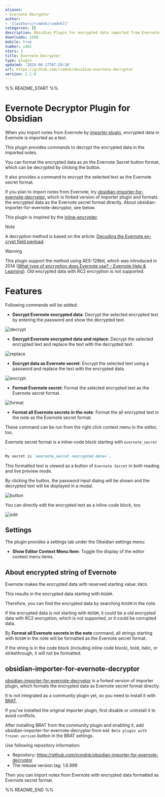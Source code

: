 ```yaml
---
aliases:
- Evernote Decryptor
author:
- '[[authors/rcmdnk|rcmdnk]]'
categories: []
description: Obsidian Plugin for encrypted data imported from Evernote.
downloads: 1568
mobile: true
number: 1402
stars: 3
title: Evernote Decryptor
type: plugin
updated: '2024-06-17T07:29:36'
url: https://github.com/rcmdnk/obsidian-evernote-decryptor
version: 2.1.0
---
```


%% README_START %%

# Evernote Decryptor Plugin for Obsidian

When you import notes from Evernote by [importer plugin](https://github.com/obsidianmd/obsidian-importer),
encrypted data in Evernote is imported as a text.

This plugin provides commands to decrypt the encrypted data in the imported notes.

You can format the encrypted data as an the Evernote Secret button format,
which can be decrypted by clicking the button.

It also provides a command to encrypt the selected text as the Evernote secret format.

If you plan to import notes from Evernote, try
[obsidian-importer-for-evernote-decryptor](https://github.com/rcmdnk/obsidian-importer-for-evernote-decryptor),
which is forked version of importer plugin and formats the encrypted data as the Evernote secret format directly.
About obsidian-importer-for-evernote-decryptor, see below.

This plugin is inspired by the [inline-encrypter](https://github.com/solargate/obsidian-inline-encrypter).

> [!NOTE]
> A decryption method is based on the article: [Decoding the Evernote en-crypt field payload](https://soundly.me/decoding-the-Evernote-en-crypt-field-payload/).

> [!WARNING]
> This plugin support the method using AES-128bit, which was introduced in 2014 ([What type of encryption does Evernote use? – Evernote Help & Learning](https://help.evernote.com/hc/en-us/articles/208314128-What-type-of-encryption-does-Evernote-use)). Old encrypted data with RC2 encryption is not supported.

# Features

Following commands will be added:

- **Decrypt Evernote encrypted data**: Decrypt the selected encrypted text by entering the password and show the decrypted text.

![decrypt](https://github.com/rcmdnk/obsidian-evernote-decryptor/blob/master/images/decrypt.gif?raw=true)

- **Decrypt Evernote encrypted data and replace**: Decrypt the selected encrypted text and replace the text with the decrypted text.

![replace](https://github.com/rcmdnk/obsidian-evernote-decryptor/blob/master/images/replace.gif?raw=true)

- **Encrypt data as Evernote secret**: Encrypt the selected text using a password and replace the text with the encrypted data.

![encrypt](https://github.com/rcmdnk/obsidian-evernote-decryptor/blob/master/images/encrypt.gif?raw=true)

- **Format Evernote secret**: Format the selected encrypted text as the Evernote secret format.

![format](https://github.com/rcmdnk/obsidian-evernote-decryptor/blob/master/images/format.gif?raw=true)

- **Format all Evernote secrets in the note**: Format the all encrypted text in the note as the Evernote secret format.

These command can be run from the right click context menu in the editor, too.

Evernote secret format is a inline-code block starting with `evernote_secret `.

```markdown
My secret is `evernote_secret <encrypted data>`.
```

This formatted text is viewed as a button of `Evernote Secret` in both reading and live preview mode.

By clicking the button, the password input dialog will be shown and the decrypted text will be displayed in a modal.

![button](https://github.com/rcmdnk/obsidian-evernote-decryptor/blob/master/images/button.gif?raw=true)

You can directly edit the encrypted text as a inline-code block, too.

![edit](https://github.com/rcmdnk/obsidian-evernote-decryptor/blob/master/images/edit.gif?raw=true)

## Settings

The plugin provides a settings tab under the Obsidian settings menu:

- **Show Editor Context Menu Item**: Toggle the display of the editor context menu items.

## About encrypted string of Evernote

Evernote makes the encrypted data with reserved starting value: `ENC0`.

This results in the encrypted data starting with `RU5DM`.

Therefore, you can find the encrypted data by searching `RU5DM` in the note.

If the encrypted data is not starting with `RU5DM`, it could be a old encrypted data with RC2 encryption, which is not supported,
or it could be corrupted data.

By **Format all Evernote secrets in the note** command,
all strings starting with `RU5DM` in the note will be formatted as the Evernote secret format.

If the string is in the code block (including inline code block),
bold, italic, or strikethrough, it will not be formatted.

## obsidian-importer-for-evernote-decryptor

[obsidian-importer-for-evernote-decryptor](https://github.com/rcmdnk/obsidian-importer-for-evernote-decryptor) is a forked version of importer plugin, which formats the encrypted data as Evernote secret format directly.

It is not integrated as a community plugin yet, so you need to install it with
[BRAT](https://github.com/TfTHacker/obsidian42-brat).

If you've installed the original importer plugin, first disable or uninstall it to avoid conflicts.

After installing BRAT from the community plugin and enabling it,
add obsidian-importer-for-evernote-decryptor 
from `Add Beta plugin with frozen version` button in the BRAT settings.

Use following repository information:

* Repository: https://github.com/rcmdnk/obsidian-importer-for-evernote-decryptor
* The release version tag: 1.6.999

Then you can import notes from Evernote with encrypted data formatted as Evernote secret format.


%% README_END %%